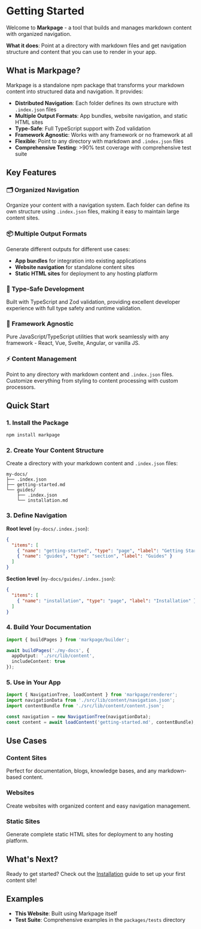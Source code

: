 # Getting Started

Welcome to **Markpage** - a tool that builds and manages markdown content with organized navigation.

**What it does**: Point at a directory with markdown files and get navigation structure and content that you can use to render in your app.

## What is Markpage?

Markpage is a standalone npm package that transforms your markdown content into structured data and navigation. It provides:

- **Distributed Navigation**: Each folder defines its own structure with `.index.json` files
- **Multiple Output Formats**: App bundles, website navigation, and static HTML sites
- **Type-Safe**: Full TypeScript support with Zod validation
- **Framework Agnostic**: Works with any framework or no framework at all
- **Flexible**: Point to any directory with markdown and `.index.json` files
- **Comprehensive Testing**: >90% test coverage with comprehensive test suite

## Key Features

### 🗂️ Organized Navigation
Organize your content with a navigation system. Each folder can define its own structure using `.index.json` files, making it easy to maintain large content sites.

### 📦 Multiple Output Formats
Generate different outputs for different use cases:
- **App bundles** for integration into existing applications
- **Website navigation** for standalone content sites
- **Static HTML sites** for deployment to any hosting platform

### 🔧 Type-Safe Development
Built with TypeScript and Zod validation, providing excellent developer experience with full type safety and runtime validation.

### 🎨 Framework Agnostic
Pure JavaScript/TypeScript utilities that work seamlessly with any framework - React, Vue, Svelte, Angular, or vanilla JS.

### ⚡ Content Management
Point to any directory with markdown content and `.index.json` files. Customize everything from styling to content processing with custom processors.

## Quick Start

### 1. Install the Package

```bash
npm install markpage
```

### 2. Create Your Content Structure

Create a directory with your markdown content and `.index.json` files:

```
my-docs/
├── .index.json
├── getting-started.md
└── guides/
    ├── .index.json
    └── installation.md
```

### 3. Define Navigation

**Root level** (`my-docs/.index.json`):
```json
{
  "items": [
    { "name": "getting-started", "type": "page", "label": "Getting Started" },
    { "name": "guides", "type": "section", "label": "Guides" }
  ]
}
```

**Section level** (`my-docs/guides/.index.json`):
```json
{
  "items": [
    { "name": "installation", "type": "page", "label": "Installation" }
  ]
}
```

### 4. Build Your Documentation

```typescript
import { buildPages } from 'markpage/builder';

await buildPages('./my-docs', {
  appOutput: './src/lib/content',
  includeContent: true
});
```

### 5. Use in Your App

```typescript
import { NavigationTree, loadContent } from 'markpage/renderer';
import navigationData from './src/lib/content/navigation.json';
import contentBundle from './src/lib/content/content.json';

const navigation = new NavigationTree(navigationData);
const content = await loadContent('getting-started.md', contentBundle);
```

## Use Cases

### Content Sites
Perfect for documentation, blogs, knowledge bases, and any markdown-based content.

### Websites
Create websites with organized content and easy navigation management.

### Static Sites
Generate complete static HTML sites for deployment to any hosting platform.

## What's Next?

Ready to get started? Check out the [Installation](./guides/installation.md) guide to set up your first content site!

## Examples

- **This Website**: Built using Markpage itself
- **Test Suite**: Comprehensive examples in the `packages/tests` directory
